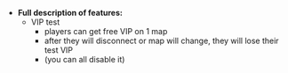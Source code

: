   * **Full description of features:**
      - VIP test
        - players can get free VIP on 1 map
        - after they will disconnect or map will change, they will lose their test VIP
        - (you can all disable it)
